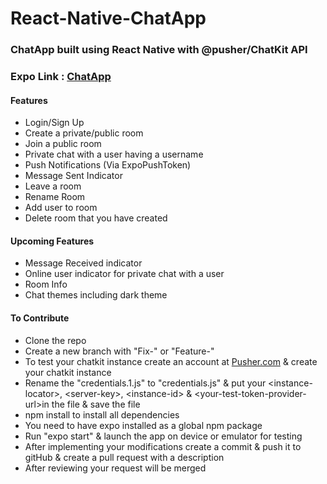 # React-Native-ChatApp

### ChatApp built using React Native with @pusher/ChatKit API

### Expo Link : [ChatApp](https://expo.io/@rajatkn/ChatApp)

#### Features

- Login/Sign Up
- Create a private/public room
- Join a public room
- Private chat with a user having a username
- Push Notifications (Via ExpoPushToken)
- Message Sent Indicator
- Leave a room
- Rename Room
- Add user to room
- Delete room that you have created

#### Upcoming Features

- Message Received indicator
- Online user indicator for private chat with a user
- Room Info
- Chat themes including dark theme

#### To Contribute

- Clone the repo
- Create a new branch with "Fix-<your-fix>" or "Feature-<your-feature>"
- To test your chatkit instance create an account at [Pusher.com](https://dashboard.pusher.com/accounts/sign_up "Sign Up @pusher") & create your chatkit instance
- Rename the "credentials.1.js" to "credentials.js" & put your &lt;instance-locator&gt;, &lt;server-key&gt;, &lt;instance-id&gt; & &lt;your-test-token-provider-url&gt;in the file & save the file
- npm install to install all dependencies
- You need to have expo installed as a global npm package
- Run "expo start" & launch the app on device or emulator for testing
- After implementing your modifications create a commit & push it to gitHub & create a pull request with a description
- After reviewing your request will be merged
